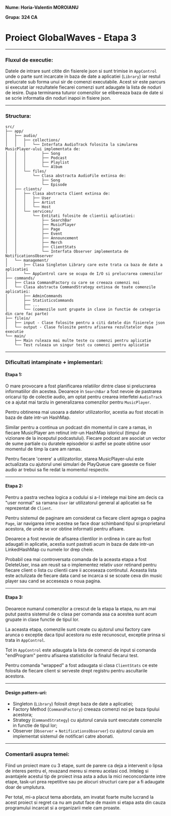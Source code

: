 ﻿**Nume: Horia-Valentin MOROIANU**

**Grupa: 324 CA**

# Proiect GlobalWaves  - Etapa 3

---
### Fluxul de executie:

Datele de intrare sunt citite din fisierele json si sunt trimise in `AppControl`  unde o parte sunt incarcate in baza de date a aplicatiei (`Library`) iar restul prelucrate sub forma unui sir de comenzi executabile. Acest sir este parcurs si executat iar rezultatele fiecarei comenzi sunt adaugate la lista de noduri de iesire. Dupa terminarea tuturor comenzilor se elibereaza baza de date si se scrie informatia din noduri inapoi in fisiere json.

---
### Structura:
```
src/
├── app/
│   ├── audio/
│   │   ├── collections/
│   │   │   └── Interfata AudioTrack folosita la simularea MusicPlayer-ului implementata de:
│   │   │       ├── Song
│   │   │       ├── Podcast
│   │   │       ├── Playlist
│   │   │       └── Album
│   │   └── files/
│   │       └── Clasa abstracta AudioFile extinsa de:
│   │           ├── Song
│   │           └── Episode
│   ├── clients/
│   │   ├── Clasa abstracta Client extinsa de:
│   │   │   ├── User
│   │   │   ├── Artist
│   │   │   └── Host
│   │   └── services/
│   │       └── Entitati folosite de clientii aplicatiei:
│   │           ├── SearchBar
│   │           ├── MusicPlayer
│   │           ├── Page
│   │           ├── Event
│   │           ├── Announcement
│   │           ├── Merch
│   │           ├── ClientStats
│   │           └── Interfata Observer implementata de NotificationsObserver
│   └── management/
│       ├── Clasa Singleton Library care este trata ca baza de date a aplicatiei
│       └── AppControl care se ocupa de I/O si prelucrarea comenzilor
├── commands/
│   ├── Clasa CommandFactory cu care se creeaza comenzi noi
│   └── Clasa abstracta CommandStrategy extinsa de toate comenzile aplicatiei:
│       ├── AdminCommands
│       ├── StatisticsCommands
│       ├── ... 
│       └── (comenzile sunt grupate in clase in functie de categoria din care fac parte)
├── fileio/
│   ├── input - Clase folosite pentru a citi datele din fisierele json
│   └── output - Clase folosite pentru afisarea rezultatelor dupa executie
└── main/
    ├── Main ruleaza mai multe teste cu comenzi pentru aplicatie
    └── Test ruleaza un singur test cu comenzi pentru aplicatie
```
---
### Dificultati intampinate + implementari:
#### Etapa 1:
O mare provocare a fost planificarea relatiilor dintre clase si prelucrarea informatiilor din acestea. Deoarece in `SearchBar` a fost nevoie de pastrarea oricarui tip de colectie audio, am optat pentru crearea interfetei `AudioTrack` ce a ajutat mai tarziu in generalizarea comenzilor pentru `MusicPlayer`.

Pentru obtinerea mai usoara a datelor utilizatorilor, acestia au fost stocati in baza de date intr-un HashMap.

Similar pentru a continua un podcast din momentul in care a ramas, in fiecare MusicPlayer am retinut  intr-un HashMap istoricul (timpul de vizionare de la inceputul podcastului). Fiecare podcast are asociat un vector de sume partiale cu duratele episodelor si astfel se poate obtine usor momentul de timp la care am ramas.

Pentru fiecare 'cerere' a utilizatorilor, starea MusicPlayer-ului este actualizata cu ajutorul unei simulari de PlayQueue care gaseste ce fisier audio ar trebui sa fie redat la momentul respectiv.

---
#### Etapa 2:
Pentru a pastra vechea logica a codului si a-l intelege mai bine am decis ca "user normal" sa ramana `User` iar utilizatorul general al aplicatiei sa fie reprezentat de `Client`.

Pentru sistemul de paginare am considerat ca fiecare client agrega o pagina `Page`, iar navigarea intre acestea se face doar schimband tipul si proprietarul acestora, de unde se vor obtine informatii pentru afisare.

Deoarece a fost nevoie de afisarea clientilor in ordinea in care au fost adaugati in aplicatie, acestia sunt pastrati acum in baza de date intr-un LinkedHashMap cu numele lor drep cheie.

Probabil cea mai controversata comanda de la aceasta etapa a fost DeleteUser, insa am reusit sa o implementez relativ usor retinand pentru fiecare client o lista cu clientii care ii acceseaza continutul. Aceasta lista este actulizata de fiecare data cand se incarca si se scoate ceva din music player sau cand se acceseaza o noua pagina.

---
#### Etapa 3:
Deoarece numarul comenzilor a crescut de la etapa la etapa, nu am mai putut pastra sistemul de o clasa per comanda asa ca acestea sunt acum grupate in clase functie de tipul lor.

La aceasta etapa, comenzile sunt create cu ajutorul unui factory care arunca o exceptie daca tipul acestora nu este recunoscut, exceptie prinsa si trata in `AppControl`.

Tot in `AppControl` este adaugata la lista de comenzi de input si comanda "endProgram" pentru afisarea statisticilor la finalul fiecarui test.

Pentru comanda "wrapped" a fost adaugata si clasa `ClientStats` ce este folosita de fiecare client si serveste drept registru pentru ascultarile acestora.

---
#### Design pattern-uri:
- Singleton (`Library`) folosit drept baza de date a aplicatiei;
- Factory Method (`CommandFactory`) creeaza comenzi noi pe baza tipului acestora;
- Strategy (`CommandStrategy`) cu ajutorul caruia sunt executate comenzile in functie de tipul lor;
- Observer (`Observer` + `NotificationsObserver`) cu ajutorul caruia am implementat sistemul de notificari catre abonati.

---
### Comentarii asupra temei:
Fiind un proiect mare cu 3 etape, sunt de parere ca deja a intervenit o lipsa de interes pentru el, revazand mereu si mereu acelasi cod. Inteleg si avantajele acestui tip de proiect insa asta a adus la mici neconcordante intre etape, task-uri prea repetitive sau pe alocuri structuri care par a fi adaugate doar de umplutura.

Per total, mi-a placut tema abordata, am invatat foarte multe lucrand la acest proiect si regret ca nu am putut face de maxim si etapa asta din cauza programului incarcat si a organizarii mele cam proaste.